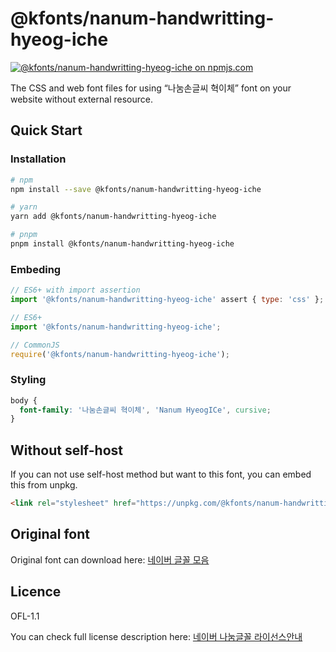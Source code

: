 # @kfonts/nanum-handwritting-hyeog-iche

[![@kfonts/nanum-handwritting-hyeog-iche on npmjs.com](https://img.shields.io/npm/v/%40kfonts%2Fnanum-handwritting-hyeog-iche)](https://www.npmjs.com/package/@kfonts/nanum-handwritting-hyeog-iche)

The CSS and web font files for using &OpenCurlyDoubleQuote;나눔손글씨 혁이체&CloseCurlyDoubleQuote; font on your website without external resource.

## Quick Start

### Installation

```sh
# npm
npm install --save @kfonts/nanum-handwritting-hyeog-iche

# yarn
yarn add @kfonts/nanum-handwritting-hyeog-iche

# pnpm
pnpm install @kfonts/nanum-handwritting-hyeog-iche
```

### Embeding

```js
// ES6+ with import assertion
import '@kfonts/nanum-handwritting-hyeog-iche' assert { type: 'css' };

// ES6+
import '@kfonts/nanum-handwritting-hyeog-iche';

// CommonJS
require('@kfonts/nanum-handwritting-hyeog-iche');
```

### Styling

```css
body {
  font-family: '나눔손글씨 혁이체', 'Nanum HyeogICe', cursive;
}
```

## Without self-host

If you can not use self-host method but want to this font, you can embed this from unpkg.

```html
<link rel="stylesheet" href="https://unpkg.com/@kfonts/nanum-handwritting-hyeog-iche/index.css" />
```

## Original font

Original font can download here: [네이버 글꼴 모음](https://hangeul.naver.com/font)

## Licence

OFL-1.1

You can check full license description here: [네이버 나눔글꼴 라이선스안내](https://help.naver.com/service/30016/contents/18088?osType=PC&lang=ko)
